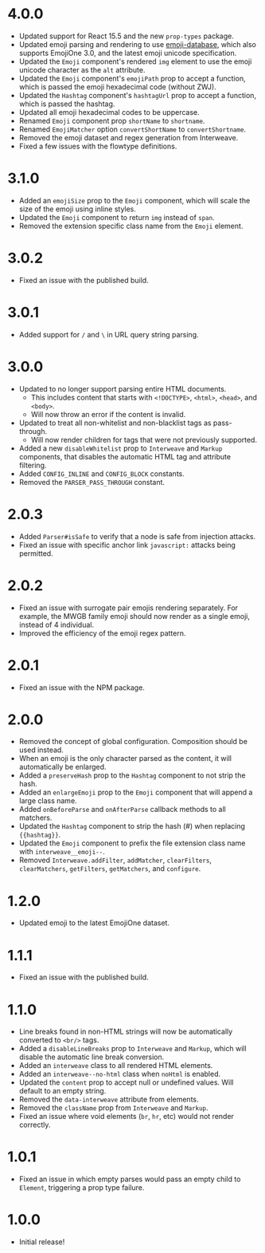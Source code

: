 # 4.0.0
* Updated support for React 15.5 and the new `prop-types` package.
* Updated emoji parsing and rendering to use [emoji-database](https://www.npmjs.com/package/emoji-database),
  which also supports EmojiOne 3.0, and the latest emoji unicode specification.
* Updated the `Emoji` component's rendered `img` element to use the emoji unicode character
  as the `alt` attribute.
* Updated the `Emoji` component's `emojiPath` prop to accept a function,
  which is passed the emoji hexadecimal code (without ZWJ).
* Updated the `Hashtag` component's `hashtagUrl` prop to accept a function,
  which is passed the hashtag.
* Updated all emoji hexadecimal codes to be uppercase.
* Renamed `Emoji` component prop `shortName` to `shortname`.
* Renamed `EmojiMatcher` option `convertShortName` to `convertShortname`.
* Removed the emoji dataset and regex generation from Interweave.
* Fixed a few issues with the flowtype definitions.

# 3.1.0
* Added an `emojiSize` prop to the `Emoji` component, which will scale the size
  of the emoji using inline styles.
* Updated the `Emoji` component to return `img` instead of `span`.
* Removed the extension specific class name from the `Emoji` element.

# 3.0.2
* Fixed an issue with the published build.

# 3.0.1
* Added support for `/` and `\` in URL query string parsing.

# 3.0.0
* Updated to no longer support parsing entire HTML documents.
  * This includes content that starts with `<!DOCTYPE>`, `<html>`, `<head>`, and `<body>`.
  * Will now throw an error if the content is invalid.
* Updated to treat all non-whitelist and non-blacklist tags as pass-through.
  * Will now render children for tags that were not previously supported.
* Added a new `disableWhitelist` prop to `Interweave` and `Markup` components,
  that disables the automatic HTML tag and attribute filtering.
* Added `CONFIG_INLINE` and `CONFIG_BLOCK` constants.
* Removed the `PARSER_PASS_THROUGH` constant.

# 2.0.3
* Added `Parser#isSafe` to verify that a node is safe from injection attacks.
* Fixed an issue with specific anchor link `javascript:` attacks being permitted.

# 2.0.2
* Fixed an issue with surrogate pair emojis rendering separately. For example, the MWGB family
  emoji should now render as a single emoji, instead of 4 individual.
* Improved the efficiency of the emoji regex pattern.

# 2.0.1
* Fixed an issue with the NPM package.

# 2.0.0
* Removed the concept of global configuration. Composition should be used instead.
* When an emoji is the only character parsed as the content, it will automatically be enlarged.
* Added a `preserveHash` prop to the `Hashtag` component to not strip the hash.
* Added an `enlargeEmoji` prop to the `Emoji` component that will append a large class name.
* Added `onBeforeParse` and `onAfterParse` callback methods to all matchers.
* Updated the `Hashtag` component to strip the hash (#) when replacing `{{hashtag}}`.
* Updated the `Emoji` component to prefix the file extension class name with `interweave__emoji--`.
* Removed `Interweave.addFilter`, `addMatcher`, `clearFilters`, `clearMatchers`,
  `getFilters`, `getMatchers`, and `configure`.

# 1.2.0
* Updated emoji to the latest EmojiOne dataset.

# 1.1.1
* Fixed an issue with the published build.

# 1.1.0
* Line breaks found in non-HTML strings will now be automatically converted to `<br/>` tags.
* Added a `disableLineBreaks` prop to `Interweave` and `Markup`,
  which will disable the automatic line break conversion.
* Added an `interweave` class to all rendered HTML elements.
* Added an `interweave--no-html` class when `noHtml` is enabled.
* Updated the `content` prop to accept null or undefined values.
  Will default to an empty string.
* Removed the `data-interweave` attribute from elements.
* Removed the `className` prop from `Interweave` and `Markup`.
* Fixed an issue where void elements (`br`, `hr`, etc) would not render correctly.

# 1.0.1
* Fixed an issue in which empty parses would pass an empty child to
  `Element`, triggering a prop type failure.

# 1.0.0
* Initial release!
